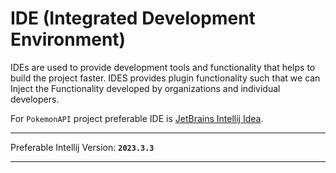 # IDE (Integrated Development Environment)

IDEs are used to provide development tools and functionality that helps to build the project faster. IDES provides plugin functionality such that we can Inject the Functionality developed by organizations and individual developers.

For `PokemonAPI` project preferable IDE is [JetBrains Intellij Idea](https://www.jetbrains.com/idea/).

---

Preferable Intellij Version: **`2023.3.3`**

---